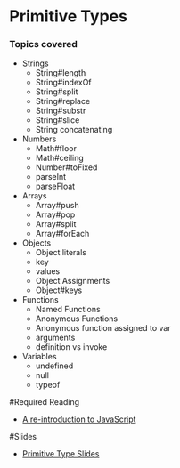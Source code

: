 # Primitive Types

### Topics covered

- Strings
  - String#length
  - String#indexOf
  - String#split
  - String#replace
  - String#substr
  - String#slice
  - String concatenating
- Numbers
  - Math#floor
  - Math#ceiling
  - Number#toFixed
  - parseInt
  - parseFloat
- Arrays
  - Array#push
  - Array#pop
  - Array#split
  - Array#forEach
- Objects
  - Object literals
  - key
  - values
  - Object Assignments
  - Object#keys
- Functions
  - Named Functions
  - Anonymous Functions
  - Anonymous function assigned to var
  - arguments
  - definition vs invoke
- Variables
  - undefined
  - null
  - typeof

#Required Reading
- [A re-introduction to JavaScript](https://developer.mozilla.org/en-US/docs/Web/JavaScript/A_re-introduction_to_JavaScript)

#Slides
- [Primitive Type Slides](http://hankyates.github.io/jsPrimitiveTypesSlides/)
